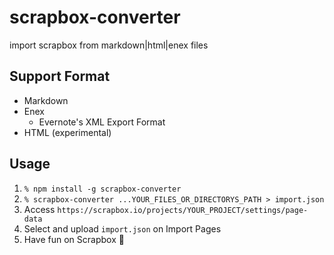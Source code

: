 # scrapbox-converter

import scrapbox from markdown|html|enex files

## Support Format

- Markdown
- Enex
  - Evernote's XML Export Format
- HTML (experimental)

## Usage

1. `% npm install -g scrapbox-converter`
2. `% scrapbox-converter ...YOUR_FILES_OR_DIRECTORYS_PATH > import.json`
3. Access `https://scrapbox.io/projects/YOUR_PROJECT/settings/page-data`
4. Select and upload `import.json` on Import Pages
5. Have fun on Scrapbox 🎉
